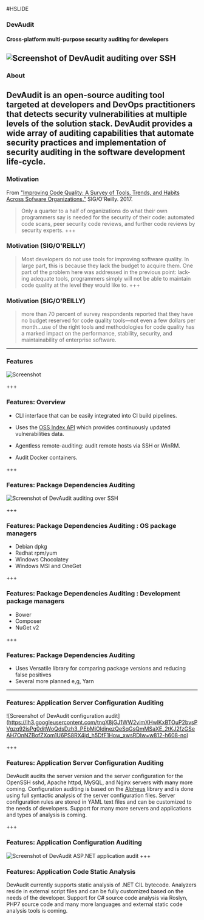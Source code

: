 #HSLIDE
### DevAudit
#### Cross-platform multi-purpose security auditing for developers
![Screenshot of DevAudit auditing over SSH](https://lh3.googleusercontent.com/giEat4IU1U6zrRUkT2CR0NLT2bfspdQqflfwV0_4q486EgdqvDNj_-mMblSh82kF_Ptj0I8V7ydN1RZbrkdjMSlc3SSYfZyifH_8S60ghmdno-GtXnBjxFAzNvJklwPdWndFg3ihi8P4Xb8XR07TGJttS0AhxS0ySSm-nLnomZj_6oCyqBcWG_1yvldpaVJkCqz5f9lGzueLVlW9n3KpiuvZFOHGhejz7D5OhnR9tH34-6tr88lEqik4NOE5ZeqycqmX5iB2UVpzDS6piqYJ4NPZNxPcxkA7HmFOWC6NTYh0BPAU5eKw416K9fNv4YRuUp2yH3kPhu9tKq6IBnmq1t20zIUPOtDmzz_Ts-PrdL_S4npk4qG0YD9G1ifD23Jtep1Kz7-mTIlGUo9jXlzjzpZSvVE7PXCFSxLu9hyftddLAloUYqz1IWznldSGjYBkSf8ap3o7vWgP27FGDDil67UF1eRwYbE1VTmV0vS3w5B0vpHhso3OrL_I4QT2DLtYYbET5vjFZMQCnrjq4beBXviKy-vvO8QM5x9kro0_JP31YpLKkX_yVaqt2va0X_lPdF2DdFhpIjlDmoCeH3dfxF1F7Zs4lbqHOB3K90VC_nhmrbtsyGUeYnE39dgNHS9HOejDKzSfTlwAmmoC6z-jAqbN3rTdoX6dbuqML8Qbsw=w800-h828-no)
---

### About
DevAudit is an open-source auditing tool targeted at developers and DevOps practitioners that detects security vulnerabilities at multiple levels of the solution stack. DevAudit provides a wide array of auditing capabilities that automate security practices and implementation of security auditing in the software development life-cycle.
---

### Motivation
From ["Improving Code Quality: A Survey of Tools, Trends, and Habits Across Sofware Organizations."](https://www.sig.eu/wp-content/uploads/2017/04/Improving-Code-Quality-.pdf) SIG/O'Reilly. 2017.

>Only a quarter to a half of organizations do what their own programmers say is needed for the security of their code: automated code scans, peer security code reviews, and further code reviews by security experts. 
+++

### Motivation (SIG/O'REILLY)
>Most developers do not use tools for improving software quality. In
large part, this is because they lack the budget to acquire them. One
part of the problem here was addressed in the previous point: lack‐
ing adequate tools, programmers simply will not be able to maintain
code quality at the level they would like to.
+++

### Motivation (SIG/O'REILLY)
>more than 70 percent of survey respondents reported that they have no budget reserved
for code quality tools—not even a few dollars per month...use of the right
tools and methodologies for code quality has a marked impact on
the performance, stability, security, and maintainability of enterprise
software. 

---

### Features
![Screenshot](https://lh3.googleusercontent.com/tnqX8jGJ1WW2vimXHwlKxBTOuP2bvsPVgzq92isPg0ditWoQdsDzh3_PEbMiOldinezQeSqGsQmMSaXE_2tKJ2fzGSeAH7OnNZBofZXom1U6PS8RX4jd_h5DfF1How_xwsRDIw=w812-h608-no)

+++

### Features: Overview

- CLI interface that can be easily integrated into CI build pipelines. 

- Uses the [OSS Index API](https://ossindex.net/) which provides continuously updated vulnerabilities data.

- Agentless remote-auditing: audit remote hosts via SSH or WinRM.

- Audit Docker containers. 

+++

### Features: Package Dependencies Auditing

![Screenshot of DevAudit auditing over SSH](https://lh3.googleusercontent.com/giEat4IU1U6zrRUkT2CR0NLT2bfspdQqflfwV0_4q486EgdqvDNj_-mMblSh82kF_Ptj0I8V7ydN1RZbrkdjMSlc3SSYfZyifH_8S60ghmdno-GtXnBjxFAzNvJklwPdWndFg3ihi8P4Xb8XR07TGJttS0AhxS0ySSm-nLnomZj_6oCyqBcWG_1yvldpaVJkCqz5f9lGzueLVlW9n3KpiuvZFOHGhejz7D5OhnR9tH34-6tr88lEqik4NOE5ZeqycqmX5iB2UVpzDS6piqYJ4NPZNxPcxkA7HmFOWC6NTYh0BPAU5eKw416K9fNv4YRuUp2yH3kPhu9tKq6IBnmq1t20zIUPOtDmzz_Ts-PrdL_S4npk4qG0YD9G1ifD23Jtep1Kz7-mTIlGUo9jXlzjzpZSvVE7PXCFSxLu9hyftddLAloUYqz1IWznldSGjYBkSf8ap3o7vWgP27FGDDil67UF1eRwYbE1VTmV0vS3w5B0vpHhso3OrL_I4QT2DLtYYbET5vjFZMQCnrjq4beBXviKy-vvO8QM5x9kro0_JP31YpLKkX_yVaqt2va0X_lPdF2DdFhpIjlDmoCeH3dfxF1F7Zs4lbqHOB3K90VC_nhmrbtsyGUeYnE39dgNHS9HOejDKzSfTlwAmmoC6z-jAqbN3rTdoX6dbuqML8Qbsw=w800-h828-no)

+++

### Features: Package Dependencies Auditing : OS package managers
- Debian dpkg
- Redhat rpm/yum
- Windows Chocolatey 
- Windows MSI and OneGet

+++

### Features: Package Dependencies Auditing : Development package managers
- Bower
- Composer
- NuGet v2

+++

### Features: Package Dependencies Auditing 
- Uses Versatile library for comparing package versions and reducing false positives
- Several more planned e,g, Yarn

---

### Features: Application Server Configuration Auditing
![Screenshot of DevAudit configuration audit]
(https://lh3.googleusercontent.com/tnqX8jGJ1WW2vimXHwlKxBTOuP2bvsPVgzq92isPg0ditWoQdsDzh3_PEbMiOldinezQeSqGsQmMSaXE_2tKJ2fzGSeAH7OnNZBofZXom1U6PS8RX4jd_h5DfF1How_xwsRDIw=w812-h608-no)

+++

### Features: Application Server Configuration Auditing
DevAudit audits the server version and the server configuration for the OpenSSH sshd, Apache httpd, MySQL, and Nginx servers with many more coming. Configuration auditing is based on the [Alpheus](https://github.com/allisterb/Alpheus) library and is done using full syntactic analysis of the server configuration files. Server configuration rules are stored in YAML text files and can be customized to the needs of developers. Support for many more servers and applications and types of analysis is coming.

+++

### Features: Application Configuration Auditing
![Screenshot of DevAudit ASP.NET application audit](https://lh3.googleusercontent.com/WiMC-en25YIOG5lWzPjhF6D9l3WTw5GdY_ne-LjpbQcOcaWgzg2beS3fQc1YrCVblmPo59QIZMmWk98suJjEG_CGeC1gAEfPqZbOUbm59ibTwfuxvtHSr-dwNkp8NMzl7PYHHg=w812-h608-no)
+++

### Features: Application Code Static Analysis
DevAudit currently supports static analysis of .NET CIL bytecode. Analyzers reside in external script files and can be fully customized based on the needs of the developer. Support for C# source code analysis via Roslyn, PHP7 source code and many more languages and external static code analysis tools is coming.